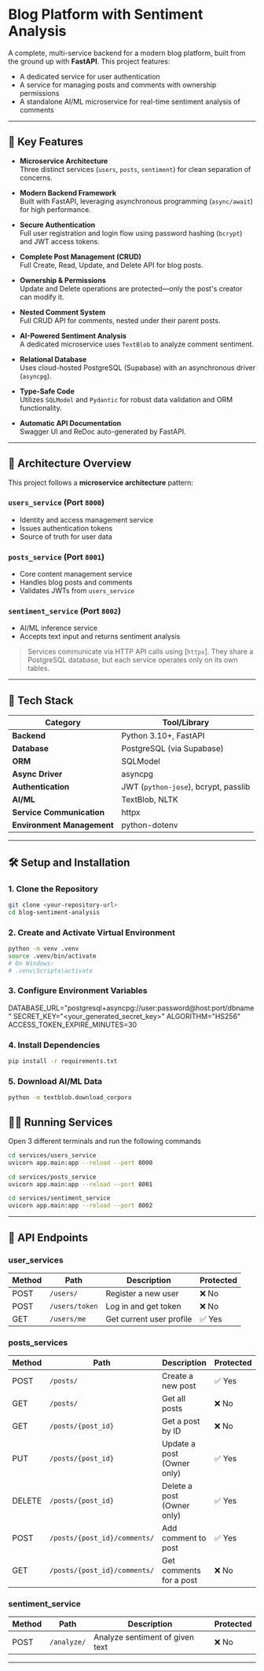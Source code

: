 # Blog Platform with Sentiment Analysis

A complete, multi-service backend for a modern blog platform, built from the ground up with **FastAPI**. This project features:

- A dedicated service for user authentication
- A service for managing posts and comments with ownership permissions
- A standalone AI/ML microservice for real-time sentiment analysis of comments

---

## 🚀 Key Features

- **Microservice Architecture**  
  Three distinct services (`users`, `posts`, `sentiment`) for clean separation of concerns.

- **Modern Backend Framework**  
  Built with FastAPI, leveraging asynchronous programming (`async/await`) for high performance.

- **Secure Authentication**  
  Full user registration and login flow using password hashing (`bcrypt`) and JWT access tokens.

- **Complete Post Management (CRUD)**  
  Full Create, Read, Update, and Delete API for blog posts.

- **Ownership & Permissions**  
  Update and Delete operations are protected—only the post's creator can modify it.

- **Nested Comment System**  
  Full CRUD API for comments, nested under their parent posts.

- **AI-Powered Sentiment Analysis**  
  A dedicated microservice uses `TextBlob` to analyze comment sentiment.

- **Relational Database**  
  Uses cloud-hosted PostgreSQL (Supabase) with an asynchronous driver (`asyncpg`).

- **Type-Safe Code**  
  Utilizes `SQLModel` and `Pydantic` for robust data validation and ORM functionality.

- **Automatic API Documentation**  
  Swagger UI and ReDoc auto-generated by FastAPI.

---

## 🧱 Architecture Overview

This project follows a **microservice architecture** pattern:

### `users_service` (Port `8000`)

- Identity and access management service
- Issues authentication tokens
- Source of truth for user data

### `posts_service` (Port `8001`)

- Core content management service
- Handles blog posts and comments
- Validates JWTs from `users_service`

### `sentiment_service` (Port `8002`)

- AI/ML inference service
- Accepts text input and returns sentiment analysis

> Services communicate via HTTP API calls using [`httpx`]. They share a PostgreSQL database, but each service operates only on its own tables.

---

## 🧰 Tech Stack

| Category                   | Tool/Library                         |
| -------------------------- | ------------------------------------ |
| **Backend**                | Python 3.10+, FastAPI                |
| **Database**               | PostgreSQL (via Supabase)            |
| **ORM**                    | SQLModel                             |
| **Async Driver**           | asyncpg                              |
| **Authentication**         | JWT (`python-jose`), bcrypt, passlib |
| **AI/ML**                  | TextBlob, NLTK                       |
| **Service Communication**  | httpx                                |
| **Environment Management** | python-dotenv                        |

---

## 🛠️ Setup and Installation

### 1. Clone the Repository

```bash
git clone <your-repository-url>
cd blog-sentiment-analysis
```

### 2. Create and Activate Virtual Environment

```bash
python -m venv .venv
source .venv/bin/activate
# On Windows:
# .venv\Scripts\activate
```

### 3. Configure Environment Variables

DATABASE_URL="postgresql+asyncpg://user:password@host:port/dbname"
SECRET_KEY="<your_generated_secret_key>"
ALGORITHM="HS256"
ACCESS_TOKEN_EXPIRE_MINUTES=30

### 4. Install Dependencies

```bash
pip install -r requirements.txt
```

### 5. Download AI/ML Data

```bash
python -m textblob.download_corpora

```

## 🏃‍➡️ Running Services

Open 3 different terminals and run the following commands

```bash
cd services/users_service
uvicorn app.main:app --reload --port 8000

cd services/posts_service
uvicorn app.main:app --reload --port 8001

cd services/sentiment_service
uvicorn app.main:app --reload --port 8002

```
---
## 📡 API Endpoints

### user_services
| Method | Path           | Description              | Protected |
| ------ | -------------- | ------------------------ | --------- |
| POST   | `/users/`      | Register a new user      | ❌ No      |
| POST   | `/users/token` | Log in and get token     | ❌ No      |
| GET    | `/users/me`    | Get current user profile | ✅ Yes     |

### posts_services
| Method | Path                         | Description                | Protected |
| ------ | ---------------------------- | -------------------------- | --------- |
| POST   | `/posts/`                    | Create a new post          | ✅ Yes     |
| GET    | `/posts/`                    | Get all posts              | ❌ No      |
| GET    | `/posts/{post_id}`           | Get a post by ID           | ❌ No      |
| PUT    | `/posts/{post_id}`           | Update a post (Owner only) | ✅ Yes     |
| DELETE | `/posts/{post_id}`           | Delete a post (Owner only) | ✅ Yes     |
| POST   | `/posts/{post_id}/comments/` | Add comment to post        | ✅ Yes     |
| GET    | `/posts/{post_id}/comments/` | Get comments for a post    | ❌ No      |

### sentiment_service
| Method | Path        | Description                     | Protected |
| ------ | ----------- | ------------------------------- | --------- |
| POST   | `/analyze/` | Analyze sentiment of given text | ❌ No      |

---
